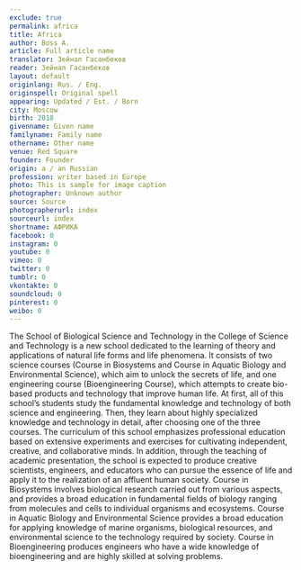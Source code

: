```yaml
---
exclude: true
permalink: africa
title: Africa
author: Boss A.
article: Full article name
translator: Зейнал Гасанбеков
reader: Зейнал Гасанбеков
layout: default
originlang: Rus. / Eng.
originspell: Original spell
appearing: Updated / Est. / Born
city: Moscow
birth: 2018
givenname: Given name
familyname: Family name
othername: Other name
venue: Red Square
founder: Founder
origin: a / an Russian
profession: writer based in Europe
photo: This is sample for image caption
photographer: Unknown author
source: Source
photographerurl: index
sourceurl: index
shortname: АФРИКА
facebook: 0
instagram: 0
youtube: 0
vimeo: 0
twitter: 0
tumblr: 0
vkontakte: 0
soundcloud: 0
pinterest: 0
weibo: 0
---
```


The School of Biological Science and Technology in the College of Science and Technology is a new school dedicated to the learning of theory and applications of natural life forms and life phenomena. It consists of two science courses (Course in Biosystems and Course in Aquatic Biology and Environmental Science), which aim to unlock the secrets of life, and one engineering course (Bioengineering Course), which attempts to create bio-based products and technology that improve human life. At first, all of this school’s students study the fundamental knowledge and technology of both science and engineering. Then, they learn about highly specialized knowledge and technology in detail, after choosing one of the three courses. The curriculum of this school emphasizes professional education based on extensive experiments and exercises for cultivating independent, creative, and collaborative minds. In addition, through the teaching of academic presentation, the school is expected to produce creative scientists, engineers, and educators who can pursue the essence of life and apply it to the realization of an affluent human society. Course in Biosystems involves biological research carried out from various aspects, and provides a broad education in fundamental fields of biology ranging from molecules and cells to individual organisms and ecosystems. Course in Aquatic Biology and Environmental Science provides a broad education for applying knowledge of marine organisms, biological resources, and environmental science to the technology required by society. Course in Bioengineering produces engineers who have a wide knowledge of bioengineering and are highly skilled at solving problems.

